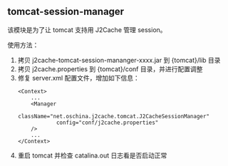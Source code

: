 
## tomcat-session-manager

该模块是为了让 tomcat 支持用 J2Cache 管理 session。

使用方法：

1. 拷贝 j2cache-tomcat-session-mananger-xxxx.jar 到 {tomcat}/lib 目录
2. 拷贝 j2cache.properties 到 {tomcat}/conf 目录，并进行配置调整
3. 修复 server.xml 配置文件，增加如下信息： 
    ```
    <Context>
        ...
        <Manager       
                className="net.oschina.j2cache.tomcat.J2CacheSessionManager" 
                config="conf/j2cache.properties"
        />
        ...
    </Context>
    ```
4. 重启 tomcat 并检查 catalina.out 日志看是否启动正常